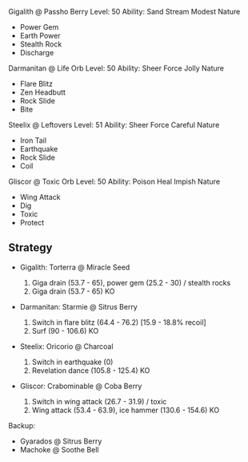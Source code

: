Gigalith @ Passho Berry
Level: 50
Ability: Sand Stream
Modest Nature
- Power Gem
- Earth Power
- Stealth Rock
- Discharge

Darmanitan @ Life Orb
Level: 50
Ability: Sheer Force
Jolly Nature
- Flare Blitz
- Zen Headbutt
- Rock Slide
- Bite

Steelix @ Leftovers
Level: 51
Ability: Sheer Force
Careful Nature
- Iron Tail
- Earthquake
- Rock Slide
- Coil

Gliscor @ Toxic Orb
Level: 50
Ability: Poison Heal
Impish Nature
- Wing Attack
- Dig
- Toxic
- Protect

## Strategy

- Gigalith: Torterra @ Miracle Seed

    1. Giga drain (53.7 - 65), power gem (25.2 - 30) / stealth rocks
    2. Giga drain (53.7 - 65) KO

- Darmanitan: Starmie @ Sitrus Berry

    1. Switch in flare blitz (64.4 - 76.2) [15.9 - 18.8% recoil]
    2. Surf (90 - 106.6) KO

- Steelix: Oricorio @ Charcoal

    1. Switch in earthquake (0)
    2. Revelation dance (105.8 - 125.4) KO

- Gliscor: Crabominable @ Coba Berry

    1. Switch in wing attack (26.7 - 31.9) / toxic 
    2. Wing attack (53.4 - 63.9), ice hammer (130.6 - 154.6) KO

Backup:
- Gyarados @ Sitrus Berry
- Machoke @ Soothe Bell

